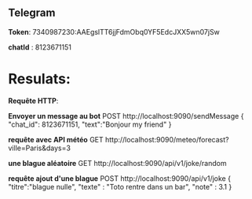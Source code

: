 ## Telegram
**Token**: 7340987230:AAEgslTT6jjFdmObq0YF5EdcJXX5wn07jSw

**chatId** : 8123671151

# Resulats:
**Requête HTTP**:

**Envoyer un message au bot**
POST http://localhost:9090/sendMessage
{
    "chat_id": 8123671151,
    "text":"Bonjour my friend"
}

**requête avec API météo**
GET http://localhost:9090/meteo/forecast?ville=Paris&days=3

**une blague aléatoire**
GET http://localhost:9090/api/v1/joke/random

**requête ajout d'une blague**
POST http://localhost:9090/api/v1/joke
{
    "titre":"blague nulle",
    "texte" : "Toto rentre dans un bar",
    "note" : 3.1
}
